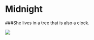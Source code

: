 Midnight
========

###She lives in a tree that is also a clock.

<img align='center' src='http://i.imgur.com/BcNfzxI.png'></img>
